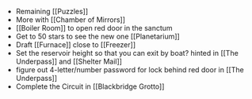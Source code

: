 - Remaining [[Puzzles]]
- More with [[Chamber of Mirrors]]
- [[Boiler Room]] to open red door in the sanctum
- Get to 50 stars to see the new one [[Planetarium]]
- Draft [[Furnace]] close to [[Freezer]]
- Set the reservoir height so that you can exit by boat? hinted in [[The Underpass]] and [[Shelter Mail]]
- figure out 4-letter/number password for lock behind red door in [[The Underpass]] 
- Complete the Circuit in [[Blackbridge Grotto]]